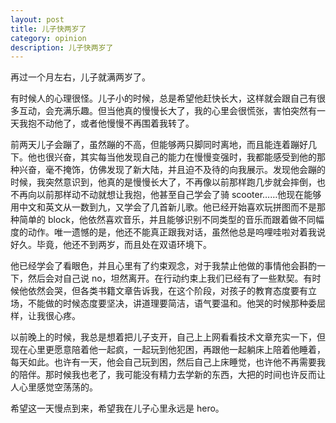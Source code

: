 ```yaml
---
layout: post
title: 儿子快两岁了
category: opinion
description: 儿子快两岁了
---
```


再过一个月左右，儿子就满两岁了。

有时候人的心理很怪。儿子小的时候，总是希望他赶快长大，这样就会跟自己有很多互动，会充满乐趣。但当他真的慢慢长大了，我的心里会很慌张，害怕突然有一天我抱不动他了，或者他慢慢不再围着我转了。

前两天儿子会蹦了，虽然蹦的不高，但能够两只脚同时离地，而且能连着蹦好几下。他也很兴奋，其实每当他发现自己的能力在慢慢变强时，我都能感受到他的那种兴奋，毫不掩饰，仿佛发现了新大陆，并且迫不及待的向我展示。发现他会蹦的时候，我突然意识到，他真的是慢慢长大了，不再像以前那样跑几步就会摔倒，也不再向以前那样动不动就想让我抱，他甚至自己学会了骑 scooter……他现在能够用中文和英文从一数到九，又学会了几首新儿歌。他已经开始喜欢玩拼图而不是那种简单的 block，他依然喜欢音乐，并且能够识别不同类型的音乐而跟着做不同幅度的动作。唯一遗憾的是，他还不能真正跟我对话，虽然他总是呜哩哇啦对着我说好久。毕竟，他还不到两岁，而且处在双语环境下。

他已经学会了看眼色，并且心里有了约束观念，对于我禁止他做的事情他会斟酌一下，然后会对自己说 no，坦然离开。在行动约束上我们已经有了一些默契。有时候他依然会哭，但各类书籍文章告诉我，在这个阶段，对孩子的教育态度要有立场，不能做的时候态度要坚决，讲道理要简洁，语气要温和。他哭的时候那种委屈样，让我很心疼。

以前晚上的时候，我总是想着把儿子支开，自己上上网看看技术文章充实一下，但现在心里更愿意陪着他一起疯，一起玩到他犯困，再跟他一起躺床上陪着他睡着，每天如此。也许有一天，他会自己玩到困，然后自己上床睡觉，也许他不再需要我的陪伴。那时候我也老了，我可能没有精力去学新的东西，大把的时间也许反而让人心里感觉空荡荡的。

希望这一天慢点到来，希望我在儿子心里永远是 hero。